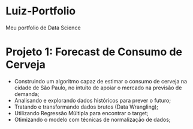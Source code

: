 # Luiz-Portfolio
Meu portfolio de Data Science

# Projeto 1: Forecast de Consumo de Cerveja 
- Construindo um algoritmo capaz de estimar o consumo de cerveja na cidade de São Paulo, no intuito de apoiar o mercado na previsão de demanda;
- Analisando e explorando dados históricos para prever o futuro;
- Tratando e transformando dados brutos (Data Wrangling);
- Utilizando Regressão Múltipla para encontrar o target;
- Otimizando o modelo com técnicas de normalização de dados;
